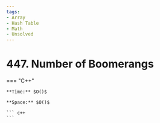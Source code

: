 ```yaml
---
tags:
- Array
- Hash Table
- Math
- Unsolved
---
```



# 447. Number of Boomerangs

=== "C++"

    **Time:** $O()$

    **Space:** $O()$

    ``` c++
    ```